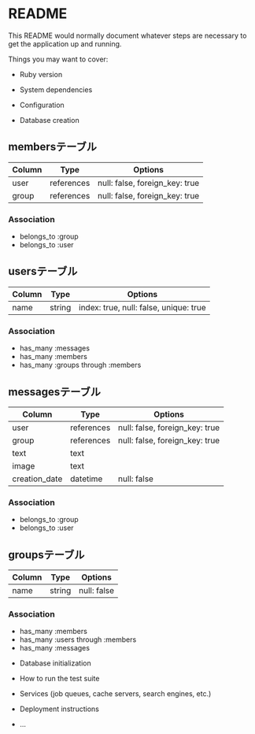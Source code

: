 # README

This README would normally document whatever steps are necessary to get the
application up and running.

Things you may want to cover:

* Ruby version

* System dependencies

* Configuration

* Database creation
## membersテーブル

|Column|Type|Options|
|------|----|-------|
|user|references|null: false, foreign_key: true|
|group|references|null: false, foreign_key: true|

### Association
- belongs_to :group
- belongs_to :user


## usersテーブル

|Column|Type|Options|
|------|----|-------|
|name|string|index: true, null: false, unique: true|

### Association
- has_many :messages
- has_many :members
- has_many :groups through :members


## messagesテーブル

|Column|Type|Options|
|------|----|-------|
|user|references|null: false, foreign_key: true|
|group|references|null: false, foreign_key: true|
|text|text||
|image|text||
|creation_date|datetime|null: false|

### Association
- belongs_to :group
- belongs_to :user


## groupsテーブル

|Column|Type|Options|
|------|----|-------|
|name|string|null: false|

### Association
- has_many :members
- has_many :users through :members
- has_many :messages


* Database initialization

* How to run the test suite

* Services (job queues, cache servers, search engines, etc.)

* Deployment instructions

* ...
